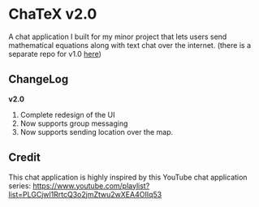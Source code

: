 # ChaTeX v2.0
A chat application I built for my minor project that lets users send mathematical equations along with text chat over the internet. (there is a separate repo for v1.0 [here](https://github.com/theoctober19th/ChaTeX-v1.0))

## ChangeLog
**v2.0**
1. Complete redesign of the UI
2. Now supports group messaging
3. Now supports sending location over the map.

## Credit
This chat application is highly inspired by this YouTube chat application series: https://www.youtube.com/playlist?list=PLGCjwl1RrtcQ3o2jmZtwu2wXEA4OIIq53
